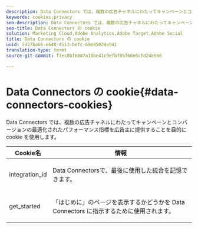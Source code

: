 ```yaml
---
description: Data Connectors では、複数の広告チャネルにわたってキャンペーンとコンバージョンの最適化されたパフォーマンス指標を広告主に提供することを目的に cookie を使用します。
keywords: cookies;privacy
seo-description: Data Connectors では、複数の広告チャネルにわたってキャンペーンとコンバージョンの最適化されたパフォーマンス指標を広告主に提供することを目的に cookie を使用します。
seo-title: Data Connectors の cookie
solution: Marketing Cloud,Adobe Analytics,Adobe Target,Adobe Social
title: Data Connectors の cookie
uuid: 5d27ba66-e640-4513-befc-69e8502de941
translation-type: tm+mt
source-git-commit: f7ec8bf6087a18be41c9efbf05f60e6cfd24e566

---
```



# Data Connectors の cookie{#data-connectors-cookies}

Data Connectors では、複数の広告チャネルにわたってキャンペーンとコンバージョンの最適化されたパフォーマンス指標を広告主に提供することを目的に cookie を使用します。

<table id="table_54B402C6E19C4A70B1E27BC9DFF776EB"> 
 <thead> 
  <tr> 
   <th colname="col1" class="entry"> Cookie名 </th> 
   <th colname="col2" class="entry"> 情報 </th> 
  </tr> 
 </thead>
 <tbody> 
  <tr> 
   <td colname="col1"> <p>integration_id </p> </td> 
   <td colname="col2"> <p>Data Connectorsで、最後に使用した統合を記憶できます。 </p> </td> 
  </tr> 
  <tr> 
   <td colname="col1"> <p>get_started </p> </td> 
   <td colname="col2"> <p>「<span class="wintitle">はじめに</span>」のページを表示するかどうかを Data Connectors に指示するために使用されます。 </p> </td> 
  </tr> 
 </tbody> 
</table>

